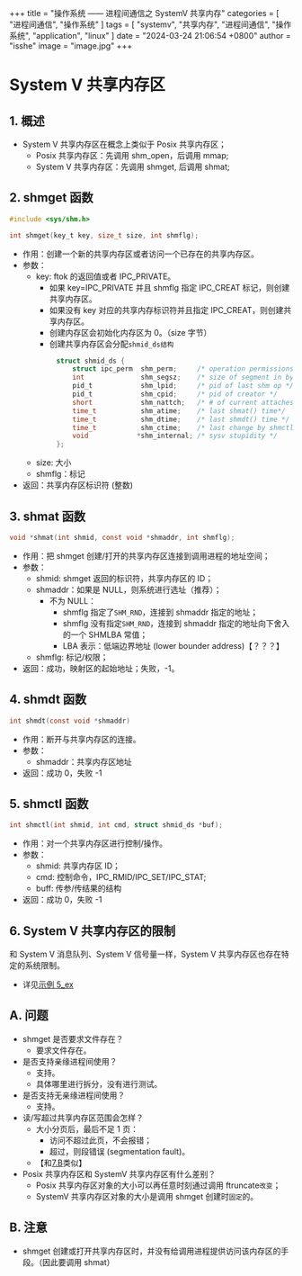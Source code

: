 +++
title = "操作系统 —— 进程间通信之 SystemV 共享内存"
categories = [ "进程间通信", "操作系统" ]
tags = [ "systemv", "共享内存", "进程间通信", "操作系统", "application", "linux" ]
date = "2024-03-24 21:06:54 +0800"
author = "isshe"
image = "image.jpg"
+++


# System V 共享内存区


## 1. 概述
* System V 共享内存区在概念上类似于 Posix 共享内存区；
    * Posix 共享内存区：先调用 shm_open，后调用 mmap;
    * System V 共享内存区：先调用 shmget, 后调用 shmat;

## 2. shmget 函数
```c
#include <sys/shm.h>

int shmget(key_t key, size_t size, int shmflg);
```
* 作用：创建一个新的共享内存区或者访问一个已存在的共享内存区。
* 参数：
    * key: ftok 的返回值或者 IPC_PRIVATE。
        * 如果 key=IPC_PRIVATE 并且 shmflg 指定 IPC_CREAT 标记，则创建共享内存区。
        * 如果没有 key 对应的共享内存标识符并且指定 IPC_CREAT，则创建共享内存区。
        * 创建内存区会初始化内存区为 0。（size 字节）
        * 创建共享内存区会分配`shmid_ds结构`
        ```c
             struct shmid_ds {
                 struct ipc_perm  shm_perm;     /* operation permissions */
                 int              shm_segsz;    /* size of segment in bytes */
                 pid_t            shm_lpid;     /* pid of last shm op */
                 pid_t            shm_cpid;     /* pid of creator */
                 short            shm_nattch;   /* # of current attaches */
                 time_t           shm_atime;    /* last shmat() time*/
                 time_t           shm_dtime;    /* last shmdt() time */
                 time_t           shm_ctime;    /* last change by shmctl() */
                 void            *shm_internal; /* sysv stupidity */
             };
        ```
    * size: 大小
    * shmflg：标记
* 返回：共享内存区标识符 (整数)

## 3. shmat 函数
```c
void *shmat(int shmid, const void *shmaddr, int shmflg);
```
* 作用：把 shmget 创建/打开的共享内存区连接到调用进程的地址空间；
* 参数：
    * shmid: shmget 返回的标识符，共享内存区的 ID；
    * shmaddr：如果是 NULL，则系统进行选址（推荐）；
        * 不为 NULL：
            * shmflg 指定了`SHM_RND`，连接到 shmaddr 指定的地址；
            * shmflg 没有指定`SHM_RND`，连接到 shmaddr 指定的地址向下舍入的一个 SHMLBA 常值；
            * LBA 表示：低端边界地址 (lower bounder address)【？？？】
    * shmflg: 标记/权限；
* 返回：成功，映射区的起始地址；失败，-1。

## 4. shmdt 函数
```c
int shmdt(const void *shmaddr)
```
* 作用：断开与共享内存区的连接。
* 参数：
    * shmaddr：共享内存区地址
* 返回：成功 0，失败 -1

## 5. shmctl 函数
```c
int shmctl(int shmid, int cmd, struct shmid_ds *buf);
```
* 作用：对一个共享内存区进行控制/操作。
* 参数：
    * shmid: 共享内存区 ID；
    * cmd: 控制命令，IPC_RMID/IPC_SET/IPC_STAT;
    * buff: 传参/传结果的结构
* 返回：成功 0，失败 -1

## 6. System V 共享内存区的限制
和 System V 消息队列、System V 信号量一样，System V 共享内存区也存在特定的系统限制。
* 详见[示例 5_ex](Examples/5_ex_svshm_limites.c)

## A. 问题
* shmget 是否要求文件存在？
    * 要求文件存在。
* 是否支持亲缘进程间使用？
    * 支持。
    * 具体哪里进行拆分，没有进行测试。
* 是否支持无亲缘进程间使用？
    * 支持。
* 读/写超过共享内存区范围会怎样？
    * 大小分页后，最后不足 1 页：
        * 访问不超过此页，不会报错；
        * 超过，则段错误 (segmentation fault)。
    * 【和[7.B](../7.共享内存区/Readme.md)类似】
* Posix 共享内存区和 SystemV 共享内存区有什么差别？
    * Posix 共享内存区对象的大小可以再任意时刻通过调用 ftruncate`改变`；
    * SystemV 共享内存区对象的大小是调用 shmget 创建时`固定`的。

## B. 注意
* shmget 创建或打开共享内存区时，并没有给调用进程提供访问该内存区的手段。（因此要调用 shmat）





